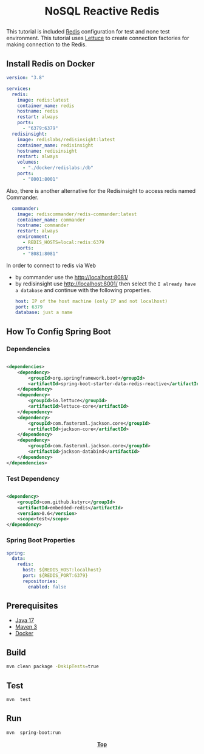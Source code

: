# <p align="center">NoSQL Reactive Redis</p>

<p align="justify">

This tutorial is included [Redis](https://redis.io/) configuration for test and none test environment. This tutorial
uses [Lettuce](https://lettuce.io/) to create connection factories for making connection to the Redis.

</p>

## Install Redis on Docker

```yaml
version: "3.8"

services:
  redis:
    image: redis:latest
    container_name: redis
    hostname: redis
    restart: always
    ports:
      - "6379:6379"
  redisinsight:
    image: redislabs/redisinsight:latest
    container_name: redisinsight
    hostname: redisinsight
    restart: always
    volumes:
      - "./docker/redislabs:/db"
    ports:
      - "8001:8001"

```

Also, there is another alternative for the Redisinsight to access redis named Commander.

```yaml
  commander:
    image: rediscommander/redis-commander:latest
    container_name: commander
    hostname: commander
    restart: always
    environment:
      - REDIS_HOSTS=local:redis:6379
    ports:
      - "8081:8081"
```

In order to connect to redis via Web

* by commander use the [http://localhost:8081/](http://localhost:8081/)
* by redisinsight use [http://localhost:8001/](http://localhost:8001/) then select the `I already have a database` and
  continue with the following properties.
  ```yaml
  host: IP of the host machine (only IP and not localhost)
  port: 6379
  database: just a name
  ```

## How To Config Spring Boot

### Dependencies

```xml

<dependencies>
    <dependency>
        <groupId>org.springframework.boot</groupId>
        <artifactId>spring-boot-starter-data-redis-reactive</artifactId>
    </dependency>
    <dependency>
        <groupId>io.lettuce</groupId>
        <artifactId>lettuce-core</artifactId>
    </dependency>
    <dependency>
        <groupId>com.fasterxml.jackson.core</groupId>
        <artifactId>jackson-core</artifactId>
    </dependency>
    <dependency>
        <groupId>com.fasterxml.jackson.core</groupId>
        <artifactId>jackson-databind</artifactId>
    </dependency>
</dependencies>
```

### Test Dependency

```xml

<dependency>
    <groupId>com.github.kstyrc</groupId>
    <artifactId>embedded-redis</artifactId>
    <version>0.6</version>
    <scope>test</scope>
</dependency>
```

### Spring Boot Properties

```yaml
spring:
  data:
    redis:
      host: ${REDIS_HOST:localhost}
      port: ${REDIS_PORT:6379}
      repositories:
        enabled: false
```

## Prerequisites

* [Java 17](https://www.oracle.com/de/java/technologies/downloads/)
* [Maven 3](https://maven.apache.org/index.html)
* [Docker](https://www.docker.com/)

## Build

```bash
mvn clean package -DskipTests=true
```

## Test

```bash
mvn  test
```

## Run

```bash
mvn  spring-boot:run
```

**<p align="center"> [Top](#nosql-reactive-redis) </p>**